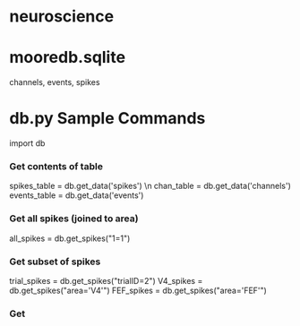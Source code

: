 # neuroscience

# mooredb.sqlite
channels, events, spikes 

# db.py Sample Commands

import db

### Get contents of table
spikes_table = db.get_data('spikes') \n
chan_table = db.get_data('channels')
events_table = db.get_data('events')

### Get all spikes (joined to area)
all_spikes = db.get_spikes("1=1")

### Get subset of spikes
trial_spikes = db.get_spikes("trialID=2")
V4_spikes = db.get_spikes("area='V4'")
FEF_spikes = db.get_spikes("area='FEF'")


### Get

